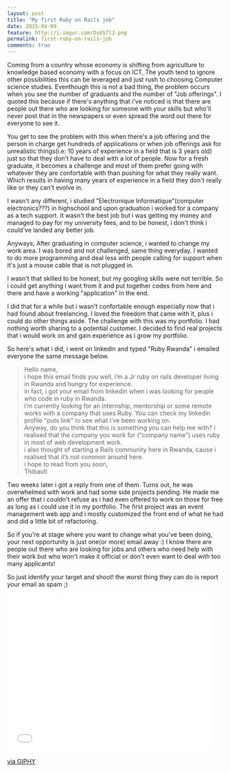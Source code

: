 ```yaml
---
layout: post
title: "My first Ruby on Rails job"
date: 2015-04-09
feature: http://i.imgur.com/Ds6S7lJ.png
permalink: first-ruby-on-rails-job
comments: true
---
```


Coming from a country whose economy is shifting from agriculture to knowledge based economy with a focus on ICT, The youth tend to ignore other possibilities this can be leveraged and just rush to choosing Computer science studies. 
Eventhough this is not a bad thing, the problem occurs when you see the number of graduants and the number of "Job offerings". I quoted this because if there's anything that i've noticed is that there are people out there who are looking for someone with your skills but who'll never post that in the newspapers or even spread the word out there for everyone to see it.

You get to see the problem with this when there's a job offering and the person in charge get hundreds of applications or when job offerings ask for unrealistic things(i.e: 10 years of experience in a field that is 3 years old) just so that they don't have to deal with a lot of people.
Now for a fresh graduate, it becomes a challenge and most of them prefer going with whatever they are confortable with than pushing for what they really want. Which results in having many years of experience in a field they don't really like or they can't evolve in.

I wasn't any different, i studied "Electronique Informatique"(computer electronics???) in highschool and upon graduation i worked for a company as a tech support. It wasn't the best job but i was getting my money and managed to pay for my university fees, and to be honest, i don't think i could've landed any better job.

Anyways, After graduating in computer science, i wanted to change my work area. I was bored and not challenged, same thing everyday. I wanted to do more programming and deal less with people calling for support when it's just a mouse cable that is not plugged in.

I wasn't that skilled to be honest, but my googling skills were not terrible. So i could get anything i want from it and put together codes from here and there and have a working "application" in the end.

I did that for a while but i wasn't confortable enough especially now that i had found about freelancing. I loved the freedom that came with it, plus i could do other things aside.
The challenge with this was my portfolio. I had nothing worth sharing to a potential customer. I decided to find real projects that i would work on and gain experience as i grow my portfolio.

So here's what i did, i went on linkedin and typed "Ruby Rwanda" i emailed everyone the same message below.

>Hello name,<br>
i hope this email finds you well, i’m a Jr ruby on rails developer living in Rwanda and hungry for experience.<br>
in fact, i got your email from linkedin when i was looking for people who code in ruby in Rwanda.<br>
i’m currently looking for an internship, mentorship or some remote works with a company that uses Ruby. You can check my linkedin profile "puts link" to see what i’ve been working on.<br>
Anyway, do you think that this is something you can help me with? i realised that the company you work for ("company name") uses ruby in most of web development work.<br>
i also thought of starting a Rails community here in Rwanda, cause i realised that it’s not common around here.<br>
i hope to read from you soon,<br>
Thibault

Two weeks later i got a reply from one of them. Turns out, he was overwhelmed with work and had some side projects pending. He made me an offer that i couldn't refuse as i had even offered to work on those for free as long as i could use it in my portfolio. The first project was an event management web app and i mostly customized the front end of what he had and did a little bit of refactoring.

So if you're at stage where you want to change what you've been doing, your next opportunity is just one(or more) email away :) I know there are people out there who are looking for jobs and others who need help with their work but who won't make it official or don't even want to deal with too many applicants! 

So just identify your target and shoot! the worst thing they can do is report your email as spam ;)
<iframe src="//giphy.com/embed/5Z4j3cbEXGrTy" width="480" height="368" frameBorder="0" class="giphy-embed" allowFullScreen></iframe><p><a href="http://giphy.com/gifs/modern-family-gloria-5Z4j3cbEXGrTy">via GIPHY</a></p>